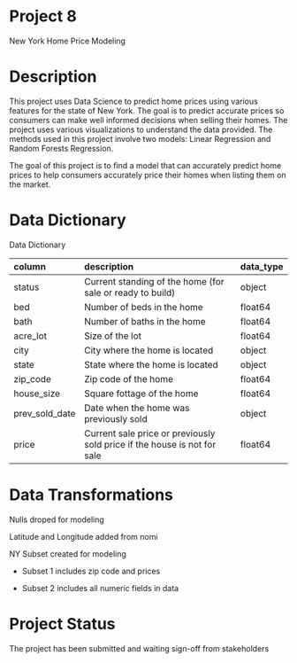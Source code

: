 # Project 8 

New York Home Price Modeling

# Description

This project uses Data Science to predict home prices using various features for the state of New York. The goal is to predict accurate prices so consumers can make well informed decisions when selling their homes.
The project uses various visualizations to understand the data provided.
The methods used in this project involve two models: Linear Regression and Random Forests Regression. 

The goal of this project is to find a model that can accurately predict home prices to help consumers accurately price their homes when listing them on the market. 

# Data Dictionary

Data Dictionary

| column         | description                                                              | data_type   |
|:---------------|:-------------------------------------------------------------------------|:------------|
| status         | Current standing of the home (for sale or ready to build)                | object      |
| bed            | Number of beds in the home                                               | float64     |
| bath           | Number of baths in the home                                              | float64     |
| acre_lot       | Size of the lot                                                          | float64     |
| city           | City where the home is located                                           | object      |
| state          | State where the home is located                                          | object      |
| zip_code       | Zip code of the home                                                     | float64     |
| house_size     | Square fottage of the home                                               | float64     |
| prev_sold_date | Date when the home was previously sold                                   | object      |
| price          | Current sale price or previously sold price if the house is not for sale | float64     |

# Data Transformations 

Nulls droped for modeling

Latitude and Longitude added from nomi

NY Subset created for modeling

 - Subset 1 includes zip code and prices 
  
 - Subset 2 includes all numeric fields in data

# Project Status

The project has been submitted and waiting sign-off from stakeholders
